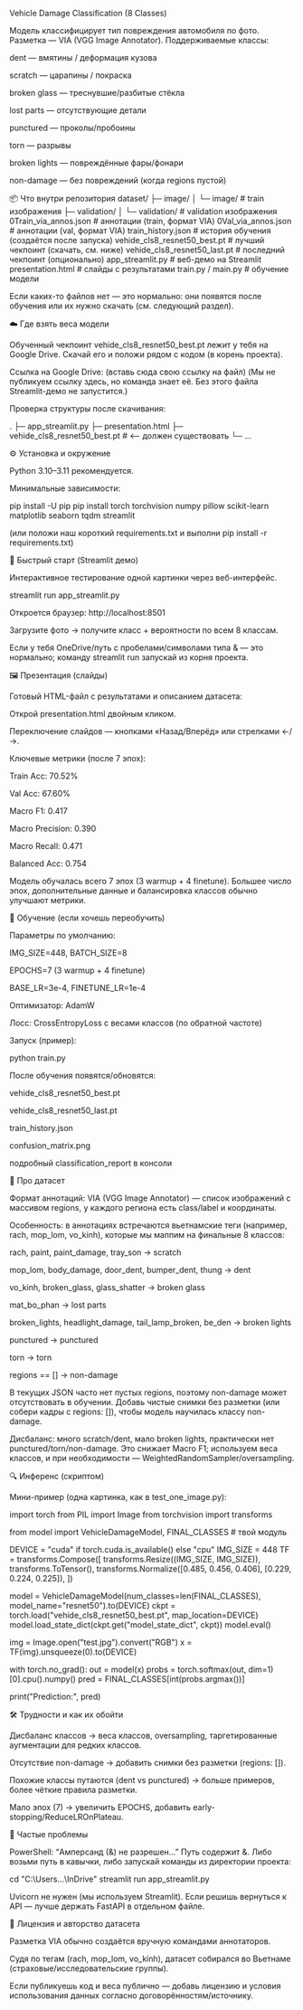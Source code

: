 Vehicle Damage Classification (8 Classes)

Модель классифицирует тип повреждения автомобиля по фото.
Разметка — VIA (VGG Image Annotator). Поддерживаемые классы:

dent — вмятины / деформация кузова

scratch — царапины / покраска

broken glass — треснувшие/разбитые стёкла

lost parts — отсутствующие детали

punctured — проколы/пробоины

torn — разрывы

broken lights — повреждённые фары/фонари

non-damage — без повреждений (когда regions пустой)

📦 Что внутри репозитория
dataset/
├─ image/
│  └─ image/             # train изображения
├─ validation/
│  └─ validation/        # validation изображения
0Train_via_annos.json    # аннотации (train, формат VIA)
0Val_via_annos.json      # аннотации (val, формат VIA)
train_history.json       # история обучения (создаётся после запуска)
vehide_cls8_resnet50_best.pt  # лучший чекпоинт (скачать, см. ниже)
vehide_cls8_resnet50_last.pt  # последний чекпоинт (опционально)
app_streamlit.py         # веб-демо на Streamlit
presentation.html        # слайды с результатами
train.py / main.py       # обучение модели


Если каких-то файлов нет — это нормально: они появятся после обучения или их нужно скачать (см. следующий раздел).

☁️ Где взять весa модели

Обученный чекпоинт vehide_cls8_resnet50_best.pt лежит у тебя на Google Drive.
Скачай его и положи рядом с кодом (в корень проекта).

Ссылка на Google Drive: (вставь сюда свою ссылку на файл)
(Мы не публикуем ссылку здесь, но команда знает её. Без этого файла Streamlit-демо не запустится.)

Проверка структуры после скачивания:

.
├─ app_streamlit.py
├─ presentation.html
├─ vehide_cls8_resnet50_best.pt  # <-- должен существовать
└─ ...

⚙️ Установка и окружение

Python 3.10–3.11 рекомендуется.

Минимальные зависимости:

pip install -U pip
pip install torch torchvision numpy pillow scikit-learn matplotlib seaborn tqdm streamlit


(или положи наш короткий requirements.txt и выполни pip install -r requirements.txt)

🚀 Быстрый старт (Streamlit демо)

Интерактивное тестирование одной картинки через веб-интерфейс.

streamlit run app_streamlit.py


Откроется браузер: http://localhost:8501

Загрузите фото → получите класс + вероятности по всем 8 классам.

Если у тебя OneDrive/путь с пробелами/символами типа & — это нормально; команду streamlit run запускай из корня проекта.

🖼️ Презентация (слайды)

Готовый HTML-файл с результатами и описанием датасета:

Открой presentation.html двойным кликом.

Переключение слайдов — кнопками «Назад/Вперёд» или стрелками ←/→.

Ключевые метрики (после 7 эпох):

Train Acc: 70.52%

Val Acc: 67.60%

Macro F1: 0.417

Macro Precision: 0.390

Macro Recall: 0.471

Balanced Acc: 0.754

Модель обучалась всего 7 эпох (3 warmup + 4 finetune). Большее число эпох, дополнительные данные и балансировка классов обычно улучшают метрики.

🧠 Обучение (если хочешь переобучить)

Параметры по умолчанию:

IMG_SIZE=448, BATCH_SIZE=8

EPOCHS=7 (3 warmup + 4 finetune)

BASE_LR=3e-4, FINETUNE_LR=1e-4

Оптимизатор: AdamW

Лосс: CrossEntropyLoss с весами классов (по обратной частоте)

Запуск (пример):

python train.py


После обучения появятся/обновятся:

vehide_cls8_resnet50_best.pt

vehide_cls8_resnet50_last.pt

train_history.json

confusion_matrix.png

подробный classification_report в консоли

🧾 Про датасет

Формат аннотаций: VIA (VGG Image Annotator) — список изображений с массивом regions, у каждого региона есть class/label и координаты.

Особенность: в аннотациях встречаются вьетнамские теги (например, rach, mop_lom, vo_kinh), которые мы маппим на финальные 8 классов:

rach, paint, paint_damage, tray_son → scratch

mop_lom, body_damage, door_dent, bumper_dent, thung → dent

vo_kinh, broken_glass, glass_shatter → broken glass

mat_bo_phan → lost parts

broken_lights, headlight_damage, tail_lamp_broken, be_den → broken lights

punctured → punctured

torn → torn

regions == [] → non-damage

В текущих JSON часто нет пустых regions, поэтому non-damage может отсутствовать в обучении. Добавь чистые снимки без разметки (или собери кадры с regions: []), чтобы модель научилась классу non-damage.

Дисбаланс: много scratch/dent, мало broken lights, практически нет punctured/torn/non-damage. Это снижает Macro F1; используем веса классов, и при необходимости — WeightedRandomSampler/oversampling.

🔍 Инференс (скриптом)

Мини-пример (одна картинка, как в test_one_image.py):

import torch
from PIL import Image
from torchvision import transforms

from model import VehicleDamageModel, FINAL_CLASSES  # твой модуль

DEVICE = "cuda" if torch.cuda.is_available() else "cpu"
IMG_SIZE = 448
TF = transforms.Compose([
    transforms.Resize((IMG_SIZE, IMG_SIZE)),
    transforms.ToTensor(),
    transforms.Normalize([0.485, 0.456, 0.406], [0.229, 0.224, 0.225]),
])

model = VehicleDamageModel(num_classes=len(FINAL_CLASSES), model_name="resnet50").to(DEVICE)
ckpt = torch.load("vehide_cls8_resnet50_best.pt", map_location=DEVICE)
model.load_state_dict(ckpt.get("model_state_dict", ckpt))
model.eval()

img = Image.open("test.jpg").convert("RGB")
x = TF(img).unsqueeze(0).to(DEVICE)

with torch.no_grad():
    out = model(x)
    probs = torch.softmax(out, dim=1)[0].cpu().numpy()
    pred = FINAL_CLASSES[int(probs.argmax())]

print("Prediction:", pred)

🛠️ Трудности и как их обойти

Дисбаланс классов → веса классов, oversampling, таргетированные аугментации для редких классов.

Отсутствие non-damage → добавить снимки без разметки (regions: []).

Похожие классы путаются (dent vs punctured) → больше примеров, более чёткие правила разметки.

Мало эпох (7) → увеличить EPOCHS, добавить early-stopping/ReduceLROnPlateau.

🧩 Частые проблемы

PowerShell: “Амперсанд (&) не разрешен…”
Путь содержит &. Либо возьми путь в кавычки, либо запускай команды из директории проекта:

cd "C:\Users\...\InDrive"
streamlit run app_streamlit.py


Uvicorn не нужен (мы используем Streamlit). Если решишь вернуться к API — лучше держать FastAPI в отдельном файле.

📄 Лицензия и авторство датасета

Разметка VIA обычно создаётся вручную командами аннотаторов.

Судя по тегам (rach, mop_lom, vo_kinh), датасет собирался во Вьетнаме (страховые/исследовательские группы).

Если публикуешь код и веса публично — добавь лицензию и условия использования данных согласно договорённостям/источнику.
